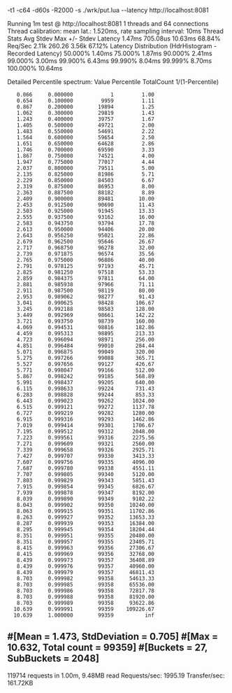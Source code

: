-t1 -c64 -d60s -R2000 -s ./wrk/put.lua --latency http://localhost:8081

Running 1m test @ http://localhost:8081
  1 threads and 64 connections
  Thread calibration: mean lat.: 1.520ms, rate sampling interval: 10ms
  Thread Stats   Avg      Stdev     Max   +/- Stdev
    Latency     1.47ms  705.08us  10.63ms   68.84%
    Req/Sec     2.11k   260.26     3.56k    67.12%
  Latency Distribution (HdrHistogram - Recorded Latency)
 50.000%    1.40ms
 75.000%    1.87ms
 90.000%    2.41ms
 99.000%    3.00ms
 99.900%    6.43ms
 99.990%    8.04ms
 99.999%    8.70ms
100.000%   10.64ms

  Detailed Percentile spectrum:
       Value   Percentile   TotalCount 1/(1-Percentile)

       0.066     0.000000            1         1.00
       0.654     0.100000         9959         1.11
       0.867     0.200000        19894         1.25
       1.062     0.300000        29819         1.43
       1.243     0.400000        39757         1.67
       1.405     0.500000        49721         2.00
       1.483     0.550000        54691         2.22
       1.564     0.600000        59654         2.50
       1.651     0.650000        64628         2.86
       1.746     0.700000        69590         3.33
       1.867     0.750000        74521         4.00
       1.947     0.775000        77017         4.44
       2.037     0.800000        79511         5.00
       2.135     0.825000        81986         5.71
       2.229     0.850000        84503         6.67
       2.319     0.875000        86953         8.00
       2.363     0.887500        88182         8.89
       2.409     0.900000        89481        10.00
       2.453     0.912500        90690        11.43
       2.503     0.925000        91945        13.33
       2.555     0.937500        93162        16.00
       2.583     0.943750        93794        17.78
       2.613     0.950000        94406        20.00
       2.643     0.956250        95021        22.86
       2.679     0.962500        95646        26.67
       2.717     0.968750        96278        32.00
       2.739     0.971875        96574        35.56
       2.765     0.975000        96886        40.00
       2.791     0.978125        97193        45.71
       2.825     0.981250        97518        53.33
       2.859     0.984375        97811        64.00
       2.881     0.985938        97966        71.11
       2.911     0.987500        98119        80.00
       2.953     0.989062        98277        91.43
       3.041     0.990625        98428       106.67
       3.245     0.992188        98583       128.00
       3.449     0.992969        98661       142.22
       3.721     0.993750        98739       160.00
       4.069     0.994531        98816       182.86
       4.459     0.995313        98895       213.33
       4.723     0.996094        98971       256.00
       4.851     0.996484        99010       284.44
       5.071     0.996875        99049       320.00
       5.275     0.997266        99088       365.71
       5.527     0.997656        99127       426.67
       5.771     0.998047        99166       512.00
       5.867     0.998242        99185       568.89
       5.991     0.998437        99205       640.00
       6.115     0.998633        99224       731.43
       6.283     0.998828        99244       853.33
       6.443     0.999023        99262      1024.00
       6.515     0.999121        99272      1137.78
       6.727     0.999219        99282      1280.00
       6.915     0.999316        99293      1462.86
       7.019     0.999414        99301      1706.67
       7.195     0.999512        99312      2048.00
       7.223     0.999561        99316      2275.56
       7.271     0.999609        99321      2560.00
       7.339     0.999658        99326      2925.71
       7.427     0.999707        99330      3413.33
       7.607     0.999756        99335      4096.00
       7.687     0.999780        99338      4551.11
       7.707     0.999805        99340      5120.00
       7.803     0.999829        99343      5851.43
       7.915     0.999854        99345      6826.67
       7.939     0.999878        99347      8192.00
       8.039     0.999890        99349      9102.22
       8.043     0.999902        99350     10240.00
       8.063     0.999915        99351     11702.86
       8.263     0.999927        99352     13653.33
       8.287     0.999939        99353     16384.00
       8.295     0.999945        99354     18204.44
       8.351     0.999951        99355     20480.00
       8.351     0.999957        99355     23405.71
       8.415     0.999963        99356     27306.67
       8.415     0.999969        99356     32768.00
       8.439     0.999973        99357     36408.89
       8.439     0.999976        99357     40960.00
       8.439     0.999979        99357     46811.43
       8.703     0.999982        99358     54613.33
       8.703     0.999985        99358     65536.00
       8.703     0.999986        99358     72817.78
       8.703     0.999988        99358     81920.00
       8.703     0.999989        99358     93622.86
      10.639     0.999991        99359    109226.67
      10.639     1.000000        99359          inf
#[Mean    =        1.473, StdDeviation   =        0.705]
#[Max     =       10.632, Total count    =        99359]
#[Buckets =           27, SubBuckets     =         2048]
----------------------------------------------------------
  119714 requests in 1.00m, 9.48MB read
Requests/sec:   1995.19
Transfer/sec:    161.72KB

